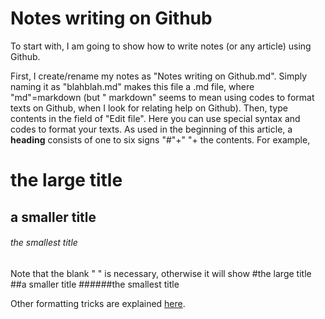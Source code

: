 # Notes writing on Github

To start with, I am going to show how to write notes (or any article) using Github.

First, I create/rename my notes as "Notes writing on Github.md". Simply naming it as "blahblah.md" makes this file a .md file, where "md"=markdown (but " markdown" seems to mean using codes to format texts on Github, when I look for relating help on Github).
Then, type contents in the field of "Edit file". Here you can use special syntax and codes to format your texts.
As used in the beginning of this article, a __heading__ consists of one to six signs "#"+" "+ the contents.  For example, 
# the large title
## a smaller title
###### the smallest title
Note that the blank " " is necessary, otherwise it will show
#the large title
##a smaller title
######the smallest title

Other formatting tricks are explained [here](https://docs.github.com/en/github/writing-on-github/basic-writing-and-formatting-syntax).
